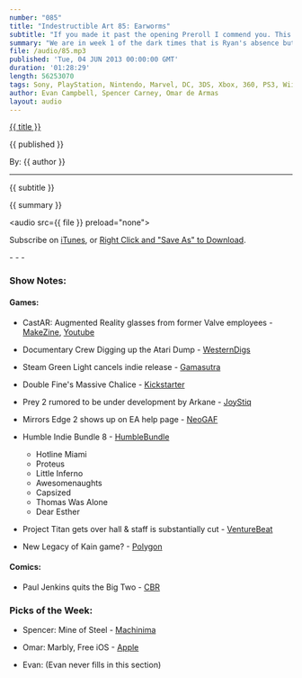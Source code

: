 ```yaml
---
number: "085"
title: "Indestructible Art 85: Earworms"
subtitle: "If you made it past the opening Preroll I commend you. This week we have bunch of Gaming goings on and a Comic legends letter to the industry."
summary: "We are in week 1 of the dark times that is Ryan's absence but that doesn't keep the rest of the crew from bring a good helping of stories from gaming and comics. Spencer brings a Letter to the Industry from Comic Creator Paul Jenkins. Evan gives a rundown of some of this weeks Gaming news. Omar is into a new AR goggle team that came from former Valve employees. We also discuss WE3 and end with Pick's of the Week. Go see the Show Notes at http://www.indestructibleart.com/episodes/085.html"
file: /audio/85.mp3
published: 'Tue, 04 JUN 2013 00:00:00 GMT'
duration: '01:28:29'
length: 56253070
tags: Sony, PlayStation, Nintendo, Marvel, DC, 3DS, Xbox, 360, PS3, Wii, WiiU, PS4, PSN, XBLA, Vita, Steam, PC, Video Games, Comics, Games, Indestructible Art, BOOM, CastAR, DoubleFine, Prey2, Humble Bundle, Paul Jenkins
author: Evan Campbell, Spencer Carney, Omar de Armas
layout: audio
---
```


<a href="../episodes/{{ number }}.html" class='postTitleLink'><p class='postTitle'>{{ title }}</p></a>
<p class='postPublished'>{{ published }}</p>
<p class='postAuthor'>By: {{ author }}</p>
<hr>
<p class='podcastSummary'>{{ subtitle }}</p>

<p class='podcastSummary'>{{ summary }}</p>

<audio src={{ file }} preload="none"></audio>
<p class='subLinks'>Subscribe on <a href='http://bit.ly/iapodcast'>iTunes</a>, or <a href={{ file }}>Right Click and "Save As" to Download</a>.</p>
- - -

### Show Notes:  ###
#### Games: ####
* CastAR: Augmented Reality glasses from former Valve employees - [MakeZine](http://blog.makezine.com/2013/05/19/jeri-ellsworth-unveils-augmented-reality-castar-at-maker-faire/), [Youtube](http://www.youtube.com/watch?v=A1YvP7CtBKU)

* Documentary Crew Digging up the Atari Dump - [WesternDigs](http://westerndigs.blogspot.com/2013/05/new-mexicos-atari-dump-midden-of-video.html)

* Steam Green Light cancels indie release - [Gamasutra](http://www.gamasutra.com/view/news/193403/Developer_claims_it_was_rejected_from_Steam__for_having_a_Greenlight_page.php)

* Double Fine's Massive Chalice - [Kickstarter](http://www.kickstarter.com/projects/doublefine/double-fines-massive-chalice?ref=live)

* Prey 2 rumored to be under development by Arkane - [JoyStiq](http://www.joystiq.com/2013/05/31/rumor-prey-2-in-hands-of-dishonored-developer/)

* Mirrors Edge 2 shows up on EA help page - [NeoGAF](http://www.neogaf.com/forum/showthread.php?t=571297)

* Humble Indie Bundle 8 - [HumbleBundle](www.humblebundle.com)
    * Hotline Miami
    * Proteus
    * Little Inferno
    * Awesomenaughts
    * Capsized
    * Thomas Was Alone
    * Dear Esther

* Project Titan gets over hall & staff is substantially cut - [VentureBeat](ttp://venturebeat.com/2013/05/28/blizzard-delays-unannounced-mmo-until-2016-resets-whole-project-exclusive/)

* New Legacy of Kain game? - [Polygon](http://www.polygon.com/windows/2013/5/26/4369066/nosgoth-appears-on-steam-database-war-of-nosgoth-mentioned-in-amd)
  
#### Comics: ####
* Paul Jenkins quits the Big Two - [CBR](http://forums.comicbookresources.com/showthread.php?455471-EXCLUSIVE-Paul-Jenkins-Goes-All-BOOM!)
  
### Picks of the Week: ###
* Spencer: Mine of Steel - [Machinima](http://www.youtube.com/watch?v=mQG6F76On-M)

* Omar: Marbly, Free iOS - [Apple](https://itunes.apple.com/gb/app/marbly/id646308179?mt=8)

* Evan: (Evan never fills in this section)